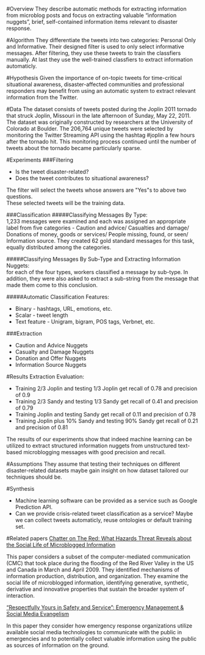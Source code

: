 #Overview
They describe automatic methods for extracting information from microblog posts and focus on extracting valuable “information nuggets”, brief, self-contained information items relevant to disaster response.

#Algorithm
They differentiate the tweets into two categories: Personal Only and Informative. Their designed filter is used to only select informative messages. After filtering, they use these tweets to train the classfiers manually. At last they use the well-trained classfiers to extract information automaticly.


#Hypothesis
Given the importance of on-topic tweets for time-critical situational awareness, disaster-affected communities and professional responders may benefit from using an automatic system to extract relevant information from the Twitter.


#Data
The dataset consists of tweets posted during the Joplin 2011 tornado that struck Joplin, Missouri in the late afternoon of Sunday, May 22, 2011. The dataset was originally constructed by researchers at the University of Colorado at Boulder. The 206,764 unique tweets were selected by monitoring the Twitter Streaming API using the hashtag #joplin a few hours after the tornado hit. This monitoring process continued until the number of tweets about the tornado became particularly sparse.


#Experiments
###Filtering
* Is the tweet disaster-related?
* Does the tweet contributes to situational awareness?           
      
The filter will select the tweets whose answers are "Yes"s to above two questions.      
These selected tweets will be the training data.      

###Classification
#####Classifying Messages By Type:         
1,233 messages were examined and each was assigned an appropriate label from five categories - Caution and advice/ Casualties and damage/ Donations of money, goods or services/ People missing, found, or seen/ Information source. They created 62 gold standard messages for this task, equally distributed among the categories.

#####Classifying Messages By Sub-Type and Extracting Information Nuggets:           
for each of the four types, workers classified a message by sub-type. In addition, they were also asked to extract a sub-string from the message that made them come to this conclusion.

#####Automatic Classification
Features:
* Binary - hashtags, URL, emotions, etc.
* Scalar - tweet length
* Text feature - Unigram, bigram, POS tags, Verbnet, etc.

###Extraction
* Caution and Advice Nuggets
* Casualty and Damage Nuggets
* Donation and Offer Nuggets
* Information Source Nuggets


#Results
Extraction Evaluation:      
* Training 2/3 Joplin and testing 1/3 Joplin get recall of 0.78 and precision of 0.9
* Training 2/3 Sandy and testing 1/3 Sandy get recall of 0.41 and precision of 0.79
* Training Joplin and testing Sandy get recall of 0.11 and precision of 0.78
* Training Joplin plus 10% Sandy and testing 90% Sandy get recall of 0.21 and precision of 0.81

The results of our experiments show that indeed machine learning can be utilized to extract structured information nuggets from unstructured text-based microblogging messages with good precision and recall.


#Assumptions
They assume that testing their techniques on different disaster-related datasets maybe gain insight on how dataset tailored our techniques should be. 


#Synthesis
* Machine learning software can be provided as a service such as Google Prediction API.
* Can we provide crisis-related tweet classification as a service? Maybe we can collect tweets automaticly, reuse ontologies or default training set.


#Related papers
[Chatter on The Red: What Hazards Threat Reveals about the Social Life of Microblogged Information](https://www.cs.colorado.edu/~palen/chatter_on_the_red.pdf)      
      
This paper considers a subset of the computer-mediated communication (CMC) that took place during the flooding of the Red River Valley in the US and Canada in March and April 2009. They identified mechanisms of information production, distribution, and organization. They examine the social life of microblogged information, identifying generative, synthetic, derivative and innovative properties that sustain the broader system of interaction.      
      
[“Respectfully Yours in Safety and Service”: Emergency Management & Social Media Evangelism](http://www.iscram.org/ISCRAM2010/Papers/152-Latonero_etal.pdf)      
      
In this paper they consider how emergency response organizations utilize available social media technologies to communicate with the public in emergencies and to potentially collect valuable information using the public as sources of information on the ground.
